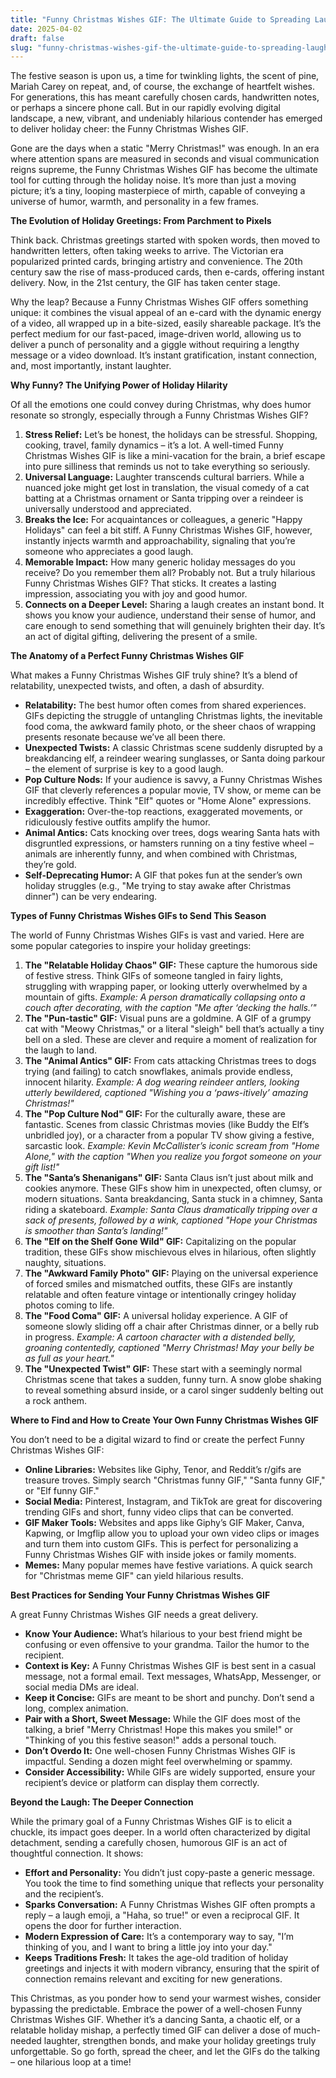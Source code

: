 ```yaml
---
title: "Funny Christmas Wishes GIF: The Ultimate Guide to Spreading Laughter and Cheer This Holiday Season"
date: 2025-04-02
draft: false
slug: "funny-christmas-wishes-gif-the-ultimate-guide-to-spreading-laughter-and-cheer-this-holiday-season" 
---
```


The festive season is upon us, a time for twinkling lights, the scent of pine, Mariah Carey on repeat, and, of course, the exchange of heartfelt wishes. For generations, this has meant carefully chosen cards, handwritten notes, or perhaps a sincere phone call. But in our rapidly evolving digital landscape, a new, vibrant, and undeniably hilarious contender has emerged to deliver holiday cheer: the Funny Christmas Wishes GIF.

Gone are the days when a static "Merry Christmas!" was enough. In an era where attention spans are measured in seconds and visual communication reigns supreme, the Funny Christmas Wishes GIF has become the ultimate tool for cutting through the holiday noise. It’s more than just a moving picture; it’s a tiny, looping masterpiece of mirth, capable of conveying a universe of humor, warmth, and personality in a few frames.

**The Evolution of Holiday Greetings: From Parchment to Pixels**

Think back. Christmas greetings started with spoken words, then moved to handwritten letters, often taking weeks to arrive. The Victorian era popularized printed cards, bringing artistry and convenience. The 20th century saw the rise of mass-produced cards, then e-cards, offering instant delivery. Now, in the 21st century, the GIF has taken center stage.

Why the leap? Because a Funny Christmas Wishes GIF offers something unique: it combines the visual appeal of an e-card with the dynamic energy of a video, all wrapped up in a bite-sized, easily shareable package. It’s the perfect medium for our fast-paced, image-driven world, allowing us to deliver a punch of personality and a giggle without requiring a lengthy message or a video download. It’s instant gratification, instant connection, and, most importantly, instant laughter.

**Why Funny? The Unifying Power of Holiday Hilarity**

Of all the emotions one could convey during Christmas, why does humor resonate so strongly, especially through a Funny Christmas Wishes GIF?

1. **Stress Relief:** Let’s be honest, the holidays can be stressful. Shopping, cooking, travel, family dynamics – it’s a lot. A well-timed Funny Christmas Wishes GIF is like a mini-vacation for the brain, a brief escape into pure silliness that reminds us not to take everything so seriously.
2. **Universal Language:** Laughter transcends cultural barriers. While a nuanced joke might get lost in translation, the visual comedy of a cat batting at a Christmas ornament or Santa tripping over a reindeer is universally understood and appreciated.
3. **Breaks the Ice:** For acquaintances or colleagues, a generic "Happy Holidays" can feel a bit stiff. A Funny Christmas Wishes GIF, however, instantly injects warmth and approachability, signaling that you’re someone who appreciates a good laugh.
4. **Memorable Impact:** How many generic holiday messages do you receive? Do you remember them all? Probably not. But a truly hilarious Funny Christmas Wishes GIF? That sticks. It creates a lasting impression, associating you with joy and good humor.
5. **Connects on a Deeper Level:** Sharing a laugh creates an instant bond. It shows you know your audience, understand their sense of humor, and care enough to send something that will genuinely brighten their day. It’s an act of digital gifting, delivering the present of a smile.

**The Anatomy of a Perfect Funny Christmas Wishes GIF**

What makes a Funny Christmas Wishes GIF truly shine? It’s a blend of relatability, unexpected twists, and often, a dash of absurdity.

* **Relatability:** The best humor often comes from shared experiences. GIFs depicting the struggle of untangling Christmas lights, the inevitable food coma, the awkward family photo, or the sheer chaos of wrapping presents resonate because we’ve all been there.
* **Unexpected Twists:** A classic Christmas scene suddenly disrupted by a breakdancing elf, a reindeer wearing sunglasses, or Santa doing parkour – the element of surprise is key to a good laugh.
* **Pop Culture Nods:** If your audience is savvy, a Funny Christmas Wishes GIF that cleverly references a popular movie, TV show, or meme can be incredibly effective. Think "Elf" quotes or "Home Alone" expressions.
* **Exaggeration:** Over-the-top reactions, exaggerated movements, or ridiculously festive outfits amplify the humor.
* **Animal Antics:** Cats knocking over trees, dogs wearing Santa hats with disgruntled expressions, or hamsters running on a tiny festive wheel – animals are inherently funny, and when combined with Christmas, they’re gold.
* **Self-Deprecating Humor:** A GIF that pokes fun at the sender’s own holiday struggles (e.g., "Me trying to stay awake after Christmas dinner") can be very endearing.

**Types of Funny Christmas Wishes GIFs to Send This Season**

The world of Funny Christmas Wishes GIFs is vast and varied. Here are some popular categories to inspire your holiday greetings:

1. **The "Relatable Holiday Chaos" GIF:** These capture the humorous side of festive stress. Think GIFs of someone tangled in fairy lights, struggling with wrapping paper, or looking utterly overwhelmed by a mountain of gifts. *Example: A person dramatically collapsing onto a couch after decorating, with the caption "Me after ‘decking the halls.’"*
2. **The "Pun-tastic" GIF:** Visual puns are a goldmine. A GIF of a grumpy cat with "Meowy Christmas," or a literal "sleigh" bell that’s actually a tiny bell on a sled. These are clever and require a moment of realization for the laugh to land.
3. **The "Animal Antics" GIF:** From cats attacking Christmas trees to dogs trying (and failing) to catch snowflakes, animals provide endless, innocent hilarity. *Example: A dog wearing reindeer antlers, looking utterly bewildered, captioned "Wishing you a ‘paws-itively’ amazing Christmas!"*
4. **The "Pop Culture Nod" GIF:** For the culturally aware, these are fantastic. Scenes from classic Christmas movies (like Buddy the Elf’s unbridled joy), or a character from a popular TV show giving a festive, sarcastic look. *Example: Kevin McCallister’s iconic scream from "Home Alone," with the caption "When you realize you forgot someone on your gift list!"*
5. **The "Santa’s Shenanigans" GIF:** Santa Claus isn’t just about milk and cookies anymore. These GIFs show him in unexpected, often clumsy, or modern situations. Santa breakdancing, Santa stuck in a chimney, Santa riding a skateboard. *Example: Santa Claus dramatically tripping over a sack of presents, followed by a wink, captioned "Hope your Christmas is smoother than Santa’s landing!"*
6. **The "Elf on the Shelf Gone Wild" GIF:** Capitalizing on the popular tradition, these GIFs show mischievous elves in hilarious, often slightly naughty, situations.
7. **The "Awkward Family Photo" GIF:** Playing on the universal experience of forced smiles and mismatched outfits, these GIFs are instantly relatable and often feature vintage or intentionally cringey holiday photos coming to life.
8. **The "Food Coma" GIF:** A universal holiday experience. A GIF of someone slowly sliding off a chair after Christmas dinner, or a belly rub in progress. *Example: A cartoon character with a distended belly, groaning contentedly, captioned "Merry Christmas! May your belly be as full as your heart."*
9. **The "Unexpected Twist" GIF:** These start with a seemingly normal Christmas scene that takes a sudden, funny turn. A snow globe shaking to reveal something absurd inside, or a carol singer suddenly belting out a rock anthem.

**Where to Find and How to Create Your Own Funny Christmas Wishes GIF**

You don’t need to be a digital wizard to find or create the perfect Funny Christmas Wishes GIF:

* **Online Libraries:** Websites like Giphy, Tenor, and Reddit’s r/gifs are treasure troves. Simply search "Christmas funny GIF," "Santa funny GIF," or "Elf funny GIF."
* **Social Media:** Pinterest, Instagram, and TikTok are great for discovering trending GIFs and short, funny video clips that can be converted.
* **GIF Maker Tools:** Websites and apps like Giphy’s GIF Maker, Canva, Kapwing, or Imgflip allow you to upload your own video clips or images and turn them into custom GIFs. This is perfect for personalizing a Funny Christmas Wishes GIF with inside jokes or family moments.
* **Memes:** Many popular memes have festive variations. A quick search for "Christmas meme GIF" can yield hilarious results.

**Best Practices for Sending Your Funny Christmas Wishes GIF**

A great Funny Christmas Wishes GIF needs a great delivery.

* **Know Your Audience:** What’s hilarious to your best friend might be confusing or even offensive to your grandma. Tailor the humor to the recipient.
* **Context is Key:** A Funny Christmas Wishes GIF is best sent in a casual message, not a formal email. Text messages, WhatsApp, Messenger, or social media DMs are ideal.
* **Keep it Concise:** GIFs are meant to be short and punchy. Don’t send a long, complex animation.
* **Pair with a Short, Sweet Message:** While the GIF does most of the talking, a brief "Merry Christmas! Hope this makes you smile!" or "Thinking of you this festive season!" adds a personal touch.
* **Don’t Overdo It:** One well-chosen Funny Christmas Wishes GIF is impactful. Sending a dozen might feel overwhelming or spammy.
* **Consider Accessibility:** While GIFs are widely supported, ensure your recipient’s device or platform can display them correctly.

**Beyond the Laugh: The Deeper Connection**

While the primary goal of a Funny Christmas Wishes GIF is to elicit a chuckle, its impact goes deeper. In a world often characterized by digital detachment, sending a carefully chosen, humorous GIF is an act of thoughtful connection. It shows:

* **Effort and Personality:** You didn’t just copy-paste a generic message. You took the time to find something unique that reflects your personality and the recipient’s.
* **Sparks Conversation:** A Funny Christmas Wishes GIF often prompts a reply – a laugh emoji, a "Haha, so true!" or even a reciprocal GIF. It opens the door for further interaction.
* **Modern Expression of Care:** It’s a contemporary way to say, "I’m thinking of you, and I want to bring a little joy into your day."
* **Keeps Traditions Fresh:** It takes the age-old tradition of holiday greetings and injects it with modern vibrancy, ensuring that the spirit of connection remains relevant and exciting for new generations.

This Christmas, as you ponder how to send your warmest wishes, consider bypassing the predictable. Embrace the power of a well-chosen Funny Christmas Wishes GIF. Whether it’s a dancing Santa, a chaotic elf, or a relatable holiday mishap, a perfectly timed GIF can deliver a dose of much-needed laughter, strengthen bonds, and make your holiday greetings truly unforgettable. So go forth, spread the cheer, and let the GIFs do the talking – one hilarious loop at a time!